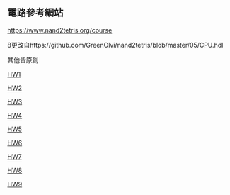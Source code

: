 ## 電路參考網站
https://www.nand2tetris.org/course

8更改自https://github.com/GreenOlvi/nand2tetris/blob/master/05/CPU.hdl

其他皆原創

[HW1](https://github.com/zhengyucen/co110a/blob/master/HW/hw1/hw1.md)

[HW2](https://github.com/zhengyucen/co110a/blob/master/HW/hw2/hw2.md)

[HW3](https://github.com/zhengyucen/co110a/blob/master/HW/hw3/hw3.md)

[HW4](https://github.com/zhengyucen/co110a/blob/master/HW/hw4/hw4.md)

[HW5](https://github.com/zhengyucen/co110a/blob/master/HW/hw5/hw5.md)

[HW6](https://github.com/zhengyucen/co110a/blob/master/HW/hw6/hw6.md)

[HW7](https://github.com/zhengyucen/co110a/blob/master/HW/hw7/hw7.md)

[HW8](https://github.com/zhengyucen/co110a/blob/master/HW/hw8/hw-8.md)

[HW9](https://github.com/zhengyucen/co110a/blob/master/HW/hw9/hw9.md)

